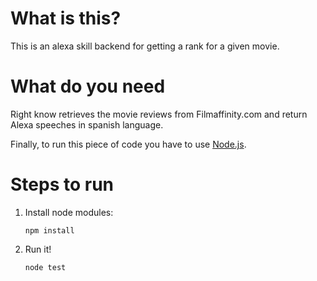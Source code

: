 # What is this?

This is an alexa skill backend for getting a rank for a given movie. 

# What do you need

Right know retrieves the movie reviews from Filmaffinity.com and return Alexa speeches in spanish language. 

Finally, to run this piece of code you have to use [Node.js](https://nodejs.org).

# Steps to run

1. Install node modules:
    ```
    npm install
    ```

2. Run it!
    ```
    node test
    ```
